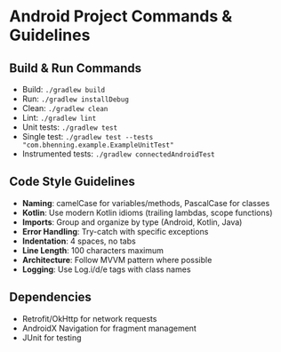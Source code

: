 # Android Project Commands & Guidelines

## Build & Run Commands
- Build: `./gradlew build`
- Run: `./gradlew installDebug`
- Clean: `./gradlew clean`
- Lint: `./gradlew lint`
- Unit tests: `./gradlew test`
- Single test: `./gradlew test --tests "com.bhenning.example.ExampleUnitTest"`
- Instrumented tests: `./gradlew connectedAndroidTest`

## Code Style Guidelines
- **Naming**: camelCase for variables/methods, PascalCase for classes
- **Kotlin**: Use modern Kotlin idioms (trailing lambdas, scope functions)
- **Imports**: Group and organize by type (Android, Kotlin, Java)
- **Error Handling**: Try-catch with specific exceptions
- **Indentation**: 4 spaces, no tabs
- **Line Length**: 100 characters maximum
- **Architecture**: Follow MVVM pattern where possible
- **Logging**: Use Log.i/d/e tags with class names

## Dependencies
- Retrofit/OkHttp for network requests
- AndroidX Navigation for fragment management
- JUnit for testing